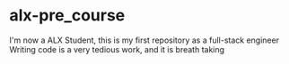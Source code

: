 # alx-pre_course
I'm now a ALX Student, this is my first repository as a full-stack engineer
Writing code is a very tedious work, and it is breath taking
